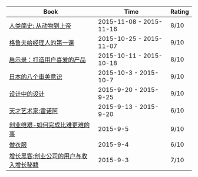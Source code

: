 Book        | Time           | Rating     |
--------------------|------------------|-----------------------|
[人类简史: 从动物到上帝](http://amzn.to/1NXBQOU) | 2015-11-08 - 2015-11-16    | 8/10  |
[格鲁夫给经理人的第一课](http://amzn.to/1GQ3eJM)  | 2015-10-25 - 2015-11-07  | 9/10   |
[启示录：打造用户喜爱的产品](http://amzn.to/1FYFubv)  | 2015-10-11 - 2015-10-18      | 8/10   |
[日本的八个审美意识](http://amzn.to/1LphvUR)      | 2015-10-3 - 2015-10-7  | 9/10    |
[设计中的设计](http://amzn.to/1PfR41v)           | 2015-9-20  - 2015-9-25  | 9/10  |
[天才艺术家:雷诺阿](http://amzn.to/1FF8hfl)       | 2015-9-13 - 2015-9-20     | 6/10   |
[创业维艰-如何完成比难更难的事](http://amzn.to/1hKhn4P)     | 2015-9-5  | 9/10  |
[做衣服](http://amzn.to/1L9936i)    | 2015-9-4 | 6/10   |
[增长黑客:创业公司的用户与收入增长秘籍](http://amzn.to/1KuLOYk)    | 2015-9-3 | 7/10   |